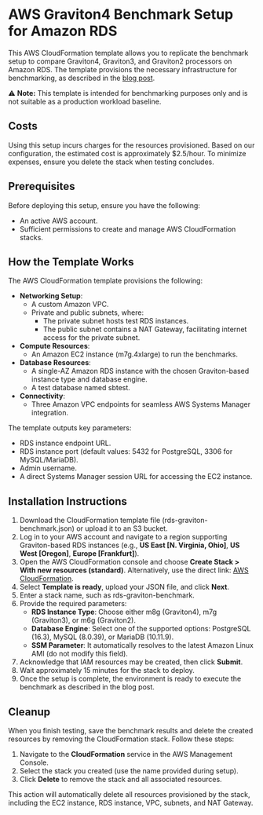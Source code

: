 # AWS Graviton4 Benchmark Setup for Amazon RDS

This AWS CloudFormation template allows you to replicate the benchmark setup to compare Graviton4, Graviton3, and Graviton2 processors on Amazon RDS. The template provisions the necessary infrastructure for benchmarking, as described in the [blog post](https://issues.amazon.com/issues/DBBLOG-4568).

⚠ **Note:** This template is intended for benchmarking purposes only and is not suitable as a production workload baseline.

## Costs

Using this setup incurs charges for the resources provisioned. Based on our configuration, the estimated cost is approximately $2.5/hour. To minimize expenses, ensure you delete the stack when testing concludes.

## Prerequisites

Before deploying this setup, ensure you have the following:

- An active AWS account.
- Sufficient permissions to create and manage AWS CloudFormation stacks.

## How the Template Works

The AWS CloudFormation template provisions the following:

- **Networking Setup**:
  - A custom Amazon VPC.
  - Private and public subnets, where:
    - The private subnet hosts test RDS instances.
    - The public subnet contains a NAT Gateway, facilitating internet access for the private subnet.
- **Compute Resources**:
  - An Amazon EC2 instance (m7g.4xlarge) to run the benchmarks.
- **Database Resources**:
  - A single-AZ Amazon RDS instance with the chosen Graviton-based instance type and database engine.
  - A test database named sbtest.
- **Connectivity**:
  - Three Amazon VPC endpoints for seamless AWS Systems Manager integration.

The template outputs key parameters:

- RDS instance endpoint URL.
- RDS instance port (default values: 5432 for PostgreSQL, 3306 for MySQL/MariaDB).
- Admin username.
- A direct Systems Manager session URL for accessing the EC2 instance.

## Installation Instructions

1. Download the CloudFormation template file (rds-graviton-benchmark.json) or upload it to an S3 bucket.
2. Log in to your AWS account and navigate to a region supporting Graviton-based RDS instances (e.g., **US East [N. Virginia, Ohio]**, **US West [Oregon]**, **Europe [Frankfurt]**).
3. Open the AWS CloudFormation console and choose **Create Stack > With new resources (standard)**. Alternatively, use the direct link: [AWS CloudFormation](https://console.aws.amazon.com/cloudformation/home#/stacks/create).
4. Select **Template is ready**, upload your JSON file, and click **Next**.
5. Enter a stack name, such as rds-graviton-benchmark.
6. Provide the required parameters:
    - **RDS Instance Type**: Choose either m8g (Graviton4), m7g (Graviton3), or m6g (Graviton2).
    - **Database Engine**: Select one of the supported options: PostgreSQL (16.3), MySQL (8.0.39), or MariaDB (10.11.9).
    - **SSM Parameter**: It automatically resolves to the latest Amazon Linux AMI (do not modify this field).
7. Acknowledge that IAM resources may be created, then click **Submit**.
8. Wait approximately 15 minutes for the stack to deploy.
9. Once the setup is complete, the environment is ready to execute the benchmark as described in the blog post.

## Cleanup

When you finish testing, save the benchmark results and delete the created resources by removing the CloudFormation stack. Follow these steps:

1. Navigate to the **CloudFormation** service in the AWS Management Console.
2. Select the stack you created (use the name provided during setup).
3. Click **Delete** to remove the stack and all associated resources.

This action will automatically delete all resources provisioned by the stack, including the EC2 instance, RDS instance, VPC, subnets, and NAT Gateway.
